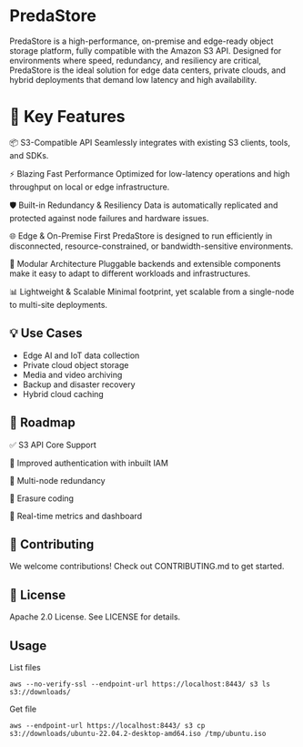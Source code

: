 # PredaStore

PredaStore is a high-performance, on-premise and edge-ready object storage platform, fully compatible with the Amazon S3 API. Designed for environments where speed, redundancy, and resiliency are critical, PredaStore is the ideal solution for edge data centers, private clouds, and hybrid deployments that demand low latency and high availability.

# 🚀 Key Features

📦 S3-Compatible API
Seamlessly integrates with existing S3 clients, tools, and SDKs.

⚡ Blazing Fast Performance
Optimized for low-latency operations and high throughput on local or edge infrastructure.

🛡️ Built-in Redundancy & Resiliency
Data is automatically replicated and protected against node failures and hardware issues.

🌐 Edge & On-Premise First
PredaStore is designed to run efficiently in disconnected, resource-constrained, or bandwidth-sensitive environments.

🧩 Modular Architecture
Pluggable backends and extensible components make it easy to adapt to different workloads and infrastructures.

📊 Lightweight & Scalable
Minimal footprint, yet scalable from a single-node to multi-site deployments.

## 💡 Use Cases

* Edge AI and IoT data collection
* Private cloud object storage
* Media and video archiving
* Backup and disaster recovery
* Hybrid cloud caching

## 📣 Roadmap

✅ S3 API Core Support

🚧 Improved authentication with inbuilt IAM

🚧 Multi-node redundancy

🚧 Erasure coding

🚧 Real-time metrics and dashboard

## 🤝 Contributing

We welcome contributions! Check out CONTRIBUTING.md to get started.

## 📄 License

Apache 2.0 License. See LICENSE for details.

## Usage

List files

```
aws --no-verify-ssl --endpoint-url https://localhost:8443/ s3 ls s3://downloads/
```

Get file

```
aws --endpoint-url https://localhost:8443/ s3 cp s3://downloads/ubuntu-22.04.2-desktop-amd64.iso /tmp/ubuntu.iso
```
